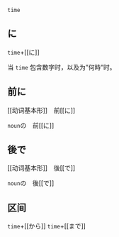 `time`

## に

`time`+[[に]]

当 `time` 包含数字时，以及为”何時”时。

## 前に

[[动词基本形]]　前[[に]]

`noun`の　前[[に]]

## 後で

[[动词基本形]]　後[[で]]

`noun`の　後[[で]]

## 区间

`time`+[[から]] `time`+[[まで]]
